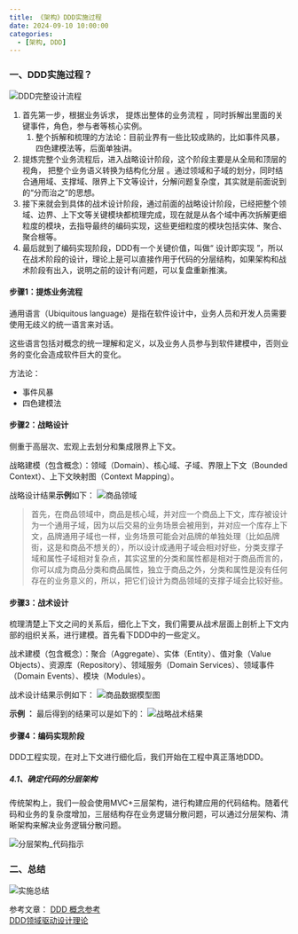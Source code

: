 ```yaml
---
title: 《架构》DDD实施过程
date: 2024-09-10 10:00:00
categories:
  - [架构, DDD]
---
```


### 一、DDD实施过程？

![DDD完整设计流程](2024-09-10-架构-DDD实施过程/DDD完整设计流程.png)

<!--more-->

1. 首先第一步，根据业务诉求， 提炼出整体的业务流程 ，同时拆解出里面的关键事件，角色，参与者等核心实例。
   1. 整个拆解和梳理的方法论：目前业界有一些比较成熟的，比如事件风暴，四色建模法等，后面单独讲。
2. 提炼完整个业务流程后，进入战略设计阶段，这个阶段主要是从全局和顶层的视角， 把整个业务语义转换为结构化分层 。通过领域和子域的划分，同时结合通用域、支撑域、限界上下文等设计，分解问题复杂度，其实就是前面说到的“分而治之”的思想。
3. 接下来就会到具体的战术设计阶段，通过前面的战略设计阶段，已经把整个领域、边界、上下文等关键模块都梳理完成，现在就是从各个域中再次拆解更细粒度的模块，去指导最终的编码实现，这些更细粒度的模块包括实体、聚合、聚合根等。
4. 最后就到了编码实现阶段，DDD有一个关键价值，叫做“ 设计即实现 ”，所以在战术阶段的设计，理论上是可以直接作用于代码的分层结构，如果架构和战术阶段有出入，说明之前的设计有问题，可以复盘重新推演。

#### 步骤1：提炼业务流程
通用语言（Ubiquitous language）是指在软件设计中，业务人员和开发人员需要使用无歧义的统一语言来对话。

这些语言包括对概念的统一理解和定义，以及业务人员参与到软件建模中，否则业务的变化会造成软件巨大的变化。

方法论：
- 事件风暴
- 四色建模法

#### 步骤2：战略设计
侧重于高层次、宏观上去划分和集成限界上下文。

战略建模（包含概念）：领域（Domain）、核心域、子域、界限上下文（Bounded Context）、上下文映射图（Context Mapping）。

战略设计结果**示例**如下：
![商品领域](2024-09-10-架构-DDD实施过程/商品领域.png)
> 首先，在商品领域中，商品是核心域，并对应一个商品上下文，库存被设计为一个通用子域，因为以后交易的业务场景会被用到，并对应一个库存上下文，品牌通用子域也一样，业务场景可能会对品牌的单独处理（比如品牌街，这是和商品不想关的），所以设计成通用子域会相对好些，分类支撑子域和属性子域相对复杂点，其实这里的分类和属性都是相对于商品而言的，你可以成为商品分类和商品属性，独立于商品之外，分类和属性是没有任何存在的业务意义的，所以，把它们设计为商品领域的支撑子域会比较好些。


#### 步骤3：战术设计
梳理清楚上下文之间的关系后，细化上下文，我们需要从战术层面上剖析上下文内部的组织关系，进行建模。首先看下DDD中的一些定义。

战术建模（包含概念）：聚合（Aggregate）、实体（Entity）、值对象（Value Objects）、资源库（Repository）、领域服务（Domain Services）、领域事件（Domain Events）、模块（Modules）。

战术设计结果示例如下：
![商品数据模型图](2024-09-10-架构-DDD实施过程/商品数据模型图.png)

**示例 ：** 最后得到的结果可以是如下的：
![战略战术结果](2024-09-10-架构-DDD实施过程/战略战术结果.png)


#### 步骤4：编码实现阶段
DDD工程实现，在对上下文进行细化后，我们开始在工程中真正落地DDD。

##### 4.1、确定代码的分层架构
传统架构上，我们一般会使用MVC+三层架构，进行构建应用的代码结构。随着代码和业务的复杂度增加，三层结构存在业务逻辑分散问题，可以通过分层架构、清晰架构来解决业务逻辑分散问题。

![分层架构_代码指示](2024-09-10-架构-DDD实施过程/分层架构_代码指示.png)


### 二、总结
![实施总结](2024-09-10-架构-DDD实施过程/实施总结.png)



参考文章：
[DDD 概念参考](https://domain-driven-design.org/zh/ddd-concept-reference.html)        
[DDD领域驱动设计理论](https://tech.dewu.com/article?id=113)      

